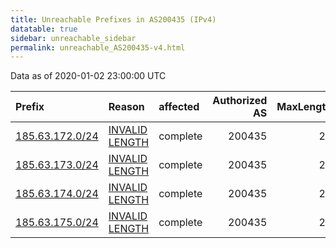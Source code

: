 ```yaml
---
title: Unreachable Prefixes in AS200435 (IPv4)
datatable: true
sidebar: unreachable_sidebar
permalink: unreachable_AS200435-v4.html
---
```


Data as of 2020-01-02 23:00:00 UTC


<div class="datatable-begin"></div>

| Prefix                                                   | Reason                                                                                                     | affected   |   Authorized AS |   MaxLength | Anchor                                         |   unreachable /24s |
|:---------------------------------------------------------|:-----------------------------------------------------------------------------------------------------------|:-----------|----------------:|------------:|:-----------------------------------------------|-------------------:|
| [185.63.172.0/24](https://stat.ripe.net/185.63.172.0/24) | [INVALID LENGTH](https://rpki-validator.ripe.net/announcement-preview?asn=AS200435&prefix=185.63.172.0/24) | complete   |          200435 |          22 | [RIPE](unreachable_RIPE_NCC_RPKI_Root-v4.html) |                  1 |
| [185.63.173.0/24](https://stat.ripe.net/185.63.173.0/24) | [INVALID LENGTH](https://rpki-validator.ripe.net/announcement-preview?asn=AS200435&prefix=185.63.173.0/24) | complete   |          200435 |          22 | [RIPE](unreachable_RIPE_NCC_RPKI_Root-v4.html) |                  1 |
| [185.63.174.0/24](https://stat.ripe.net/185.63.174.0/24) | [INVALID LENGTH](https://rpki-validator.ripe.net/announcement-preview?asn=AS200435&prefix=185.63.174.0/24) | complete   |          200435 |          22 | [RIPE](unreachable_RIPE_NCC_RPKI_Root-v4.html) |                  1 |
| [185.63.175.0/24](https://stat.ripe.net/185.63.175.0/24) | [INVALID LENGTH](https://rpki-validator.ripe.net/announcement-preview?asn=AS200435&prefix=185.63.175.0/24) | complete   |          200435 |          22 | [RIPE](unreachable_RIPE_NCC_RPKI_Root-v4.html) |                  1 |

<div class="datatable-end"></div>